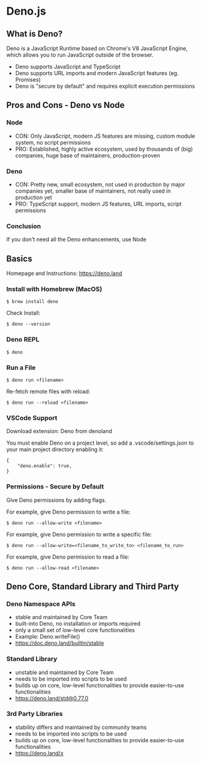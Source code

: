 # Deno.js

## What is Deno?

Deno is a JavaScript Runtime based on Chrome's V8 JavaScript Engine, which allows you to run JavaScript outside of the browser.

- Deno supports JavaScript and TypeScript
- Deno supports URL imports and modern JavaScript features (eg. Promises)
- Deno is "secure by default" and requires explicit execution permissions

## Pros and Cons - Deno vs Node

### Node

- CON: Only JavaScript, modern JS features are missing, custom module system, no script permissions
- PRO: Established, highly active ecosystem, used by thousands of (big) companies, huge base of maintainers, production-proven

### Deno

- CON: Pretty new, small ecosystem, not used in production by major companies yet, smaller base of maintainers, not really used in production yet
- PRO: TypeScript support, modern JS features, URL imports, script permissions

### Conclusion

If you don't need all the Deno enhancements, use Node

## Basics

Homepage and Instructions: https://deno.land

### Install with Homebrew (MacOS)

    $ brew install deno

Check Install:

    $ deno --version

### Deno REPL

    $ deno

### Run a File

    $ deno run <filename>

Re-fetch remote files with reload:

    $ deno run --reload <filename>

### VSCode Support

Download extension: Deno from denoland

You must enable Deno on a project level, so add a .vscode/settings.json to your main project directory enabling it:

    {
        "deno.enable": true,
    }

### Permissions - Secure by Default

Give Deno permissions by adding flags.

For example, give Deno permission to write a file:

    $ deno run --allow-write <filename>

For example, give Deno permission to write a specific file:

    $ deno run --allow-write=<filename_to_write_to> <filename_to_run>

For example, give Deno permission to read a file:

    $ deno run --allow-read <filename>

## Deno Core, Standard Library and Third Party

### Deno Namespace APIs

- stable and maintained by Core Team
- built-into Deno, no installation or imports required
- only a small set of low-level core functionalities
- Example: Deno.writeFile()
- https://doc.deno.land/builtin/stable

### Standard Library

- unstable and maintained by Core Team
- needs to be imported into scripts to be used
- builds up on core, low-level functionalities to provide easier-to-use functionalities
- https://deno.land/std@0.77.0

### 3rd Party Libraries

- stability differs and maintained by community teams
- needs to be imported into scripts to be used
- builds up on core, low-level functionalities to provide easier-to-use functionalities
- https://deno.land/x
